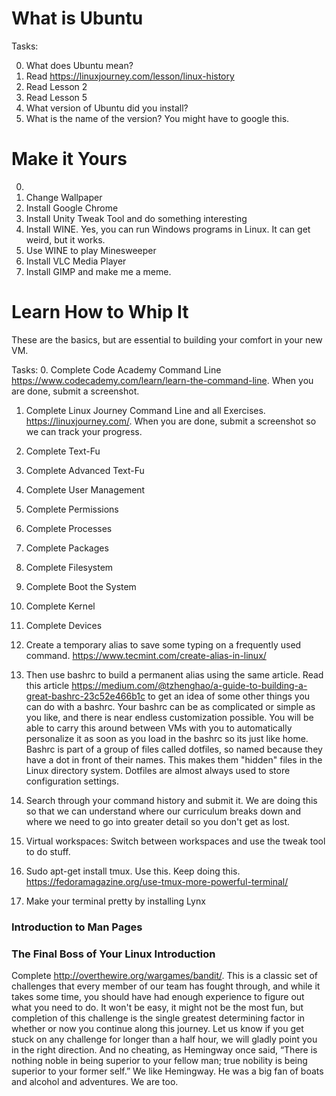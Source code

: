 # What is Ubuntu

Tasks: 

0. What does Ubuntu mean?
1. Read https://linuxjourney.com/lesson/linux-history
2. Read Lesson 2
3. Read Lesson 5
4. What version of Ubuntu did you install? 
5. What is the name of the version? You might have to google this.


# Make it Yours

0. 
1. Change Wallpaper
2. Install Google Chrome
3. Install Unity Tweak Tool and do something interesting
4. Install WINE. Yes, you can run Windows programs in Linux. It can get weird, but it works.
5. Use WINE to play Minesweeper
5. Install VLC Media Player
6. Install GIMP and make me a meme. 

# Learn How to Whip It 
These are the basics, but are essential to building your comfort in your new VM. 

Tasks:
0. Complete Code Academy Command Line https://www.codecademy.com/learn/learn-the-command-line. When you are done, submit a screenshot.
1. Complete Linux Journey Command Line and all Exercises. https://linuxjourney.com/. When you are done, submit a screenshot so we can track your progress.
2. Complete Text-Fu
3. Complete Advanced Text-Fu
4. Complete User Management
5. Complete Permissions
6. Complete Processes
7. Complete Packages
8. Complete Filesystem
9. Complete Boot the System
10. Complete Kernel
11. Complete Devices

12. Create a temporary alias to save some typing on a frequently used command. https://www.tecmint.com/create-alias-in-linux/

13. Then use bashrc to build a permanent alias using the same article. Read this article https://medium.com/@tzhenghao/a-guide-to-building-a-great-bashrc-23c52e466b1c to get an idea of some other things you can do with a bashrc. Your bashrc can be as complicated or simple as you like, and there is near endless customization possible. You will be able to carry this around between VMs with you to automatically personalize it as soon as you load in the bashrc so its just like home. 
Bashrc is part of a group of files called dotfiles, so named because they have a dot in front of their names. This makes them "hidden" files in the Linux directory system. Dotfiles are almost always used to store configuration settings. 

14. Search through your command history and submit it. We are doing this so that we can understand where our curriculum breaks down and where we need to go into greater detail so you don't get as lost. 

15. Virtual workspaces: Switch between workspaces and use the tweak tool to do stuff.
16. Sudo apt-get install tmux. Use this. Keep doing this. https://fedoramagazine.org/use-tmux-more-powerful-terminal/
17. Make your terminal pretty by installing Lynx

### Introduction to Man Pages



### The Final Boss of Your Linux Introduction

Complete http://overthewire.org/wargames/bandit/. This is a classic set of challenges that every member of our team has fought through, and while it takes some time, you should have had enough experience to figure out what you need to do. It won't be easy, it might not be the most fun, but completion of this challenge is the single greatest determining factor in whether or now you continue along this journey. Let us know if you get stuck on any challenge for longer than a half hour, we will gladly point you in the right direction. And no cheating, as Hemingway once said, “There is nothing noble in being superior to your fellow man; true nobility is being superior to your former self.” We like Hemingway. He  was a big fan of boats and alcohol and adventures. We are too. 
